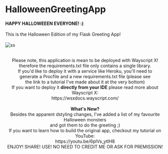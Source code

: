 # HalloweenGreetingApp
<b>HAPPY HALLOWEEEN EVERYONE! :)</b>
<br>
<br>
This is the Halloween Edition of my Flask Greeting App!
<br>
<br>
![ss](https://user-images.githubusercontent.com/32107652/139600034-bcdd2494-c03b-4ed9-b866-305a36483c69.png)
<br>
<br>
<center>
Please note, this application is mean to be deployed with Wayscript X!
<br>
therefore the requirements.txt file only contains a single library.
<br>
If you'd like to deploy it with a service like Heroku, you'll need to
<br>
generate a Procfile and a new requirements.txt file (please see
<br>
the link to a tutorial I've made about it at the very bottom)
<br>
If you want to deploy it <b>directly from your IDE</b> please read more about Wayscript X:
<br>
https://wsxdocs.wayscript.com/
<br>
<br>
<b>What's New?</b>
<br>
Besides the apparent dstyling changes, I've added a list of my favourite Halloween monsters
<br>
and got them to do the greeting ;)
<br>
If you want to learn how to build the original app, checkout my tutorial on YouTube: 
<br>
https://youtu.be/6plVs_ytIH8
<br>
ENJOY! SHARE! USE! NO NEED TO CREDIT ME OR ASK FOR PREMISSION!
</center>

